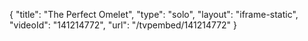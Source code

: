 {
    "title": "The Perfect Omelet",
    "type": "solo",
    "layout": "iframe-static",
    "videoId": "141214772",
    "url": "\/tvpembed\/141214772"
}